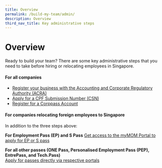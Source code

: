 ```yaml
---
title: Overview
permalink: /build-my-team/admin/
description: Overview
third_nav_title: Key administrative steps
---
```

# Overview

Ready to build your team?  There are some key administrative steps that you need to take before hiring or relocating employees in Singapore.

#### For all companies
* [Register your business with the Accounting and Corporate Regulatory Authority (ACRA)](/build-my-team/admin/all/)
* [Apply for a CPF Submission Number (CSN)](/build-my-team/admin/all/)
* [Register for a Corppass Account](/build-my-team/admin/all/)

#### For companies relocating foreign employees to Singapore
In addition to the three steps above:

**For Employment Pass (EP) and S Pass**	
[Get access to the myMOM Portal to apply for EP or S pass ](/build-my-team/admin/relocate/)

**For all other passes (ONE Pass, Personalised Employment Pass (PEP), EntrePass, and Tech.Pass)**
<br>[Apply for passes directly via respective portals](/build-my-team/admin/relocate/)